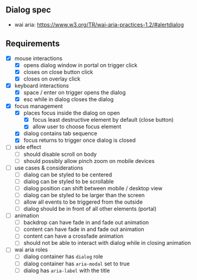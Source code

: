 ## Dialog spec

- wai aria: https://www.w3.org/TR/wai-aria-practices-1.2/#alertdialog

## Requirements

- [x] mouse interactions
  - [x] opens dialog window in portal on trigger click
  - [x] closes on close button click
  - [x] closes on overlay click
- [x] keyboard interactions
  - [x] space / enter on trigger opens the dialog
  - [x] esc while in dialog closes the dialog
- [x] focus management
  - [x] places focus inside the dialog on open
    - [x] focus least destructive element by default (close button)
    - [x] allow user to choose focus element
  - [x] dialog contains tab sequence
  - [x] focus returns to trigger once dialog is closed
- [ ] side effect
  - [ ] should disable scroll on body
  - [ ] should possibly allow pinch zoom on mobile devices
- [ ] use cases & considerations
  - [ ] dialog can be styled to be centered
  - [ ] dialog can be styled to be scrollable
  - [ ] dialog position can shift between mobile / desktop view
  - [ ] dialog can be styled to be larger than the screen
  - [ ] allow all events to be triggered from the outside
  - [ ] dialog should be in front of all other elements (portal)
- [ ] animation
  - [ ] backdrop can have fade in and fade out animation
  - [ ] content can have fade in and fade out animation
  - [ ] content can have a crossfade animation
  - [ ] should not be able to interact with dialog while in closing animation
- [ ] wai aria roles
  - [ ] dialog container has `dialog` role
  - [ ] dialog container has `aria-modal` set to true
  - [ ] dialog has `aria-label` with the title
